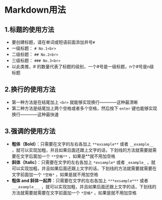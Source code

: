 # Markdown用法
## 1.标题的使用方法
- 要创建标题，请在单词或短语前面添加井号`#` <br>
- 一级标题：  `# No.1<br>` 
- 二级标题： `## No.2<br>`
- 三级标题： `### No.3<br>`
- 以此类推，# 的数量代表了标题的级别，一个#号是一级标题，n个#号是n级标题<br>
## 2.换行的使用方法
- 第一种方法是在结尾加上 `<br>` 就能够实现换行————这种最清晰<br> 
- 第二种方法是结尾加上两个空格或者多个空格，然后按下 `enter` 键也能够实现换行————这种最快速<br> 
## 3.强调的使用方法
- **粗体（Bold）**：只需要在文字的左右各加上 `**exsample**` 或者 `__example__` ，就可以实现加粗，并且如果后面还跟上文字的话，下划线的方法就需要就需要在文字后面加一个 `**空格**` ，如果是**就不用加空格  
- **斜体（Italic）**：只需要在文字的左右各加上 `*exsample*`  或者  `_example_` ，就可以实现加粗，并且如果后面还跟上文字的话，下划线的方法就需要就需要在文字前面加一个 `*空格*` ，如果是就不用加空格  
- **粗体 and 斜体一起弄**：只需要在文字的左右各加上 `***exsample***` 或者 `___example___` ，就可以实现加粗，并且如果后面还跟上文字的话，下划线的方法就需要就需要在文字前面加一个 `*空格*` ，如果是就不用加空格  
